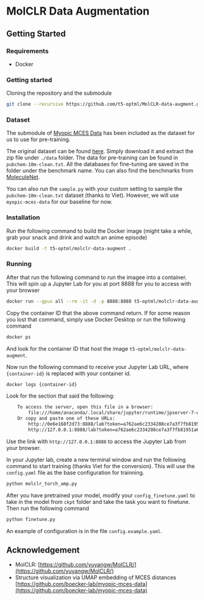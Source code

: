 # MolCLR Data Augmentation

## Getting Started

### Requirements

- Docker

### Getting started

Cloning the repository and the submodule

```bash
git clone --recursive https://github.com/t5-optml/MolCLR-data-augment.git
```

### Dataset

The submodule of [Myopic MCES Data](https://github.com/boecker-lab/myopic-mces-data) has been included as the dataset for us to use for pre-training.

The original dataset can be found [here](https://drive.google.com/file/d/1aDtN6Qqddwwn2x612kWz9g0xQcuAtzDE/view?usp=sharing). Simply download it and extract the zip file under `./data` folder. The data for pre-training can be found in `pubchem-10m-clean.txt`. All the databases for fine-tuning are saved in the folder under the benchmark name. You can also find the benchmarks from [MoleculeNet](https://moleculenet.org/).

You can also run the `sample.py` with your custom setting to sample the `pubchem-10m-clean.txt` dataset (thanks to Viet). However, we will use `myopic-mces-data` for our baseline for now.

### Installation

Run the following command to build the Docker image (might take a while, grab your snack and drink and watch an anime episode)

```bash
docker build -t t5-optml/molclr-data-augment .
```

### Running

After that run the following command to run the imagee into a container. This will spin up a Jupyter Lab for you at port 8888 for you to access with your browser

```bash
docker run --gpus all --rm -it -d -p 8888:8888 t5-optml/molclr-data-augment
```

Copy the container ID that the above command return. If for some reason you lost that command, simply use Docker Desktop or run the following command

```bash
docker ps
```

And look for the container ID that host the image `t5-optml/molclr-data-augment`.

Now run the following command to receive your Jupyter Lab URL, where `{container-id}` is replaced with your container id.

```bash
docker logs {container-id}
```

Look for the section that said the following:

```bash
    To access the server, open this file in a browser:
        file:///home/anaconda/.local/share/jupyter/runtime/jpserver-7-open.html
    Or copy and paste one of these URLs:
        http://0e6e168f2d73:8888/lab?token=a762ae6c2334208ce7a3f7fb81951a628382ea9a8681b20d
        http://127.0.0.1:8888/lab?token=a762ae6c2334208ce7a3f7fb81951a628382ea9a8681b20d
```

Use the link with `http://127.0.0.1:8888` to access the Jupyter Lab from your browser.

In your Jupyter lab, create a new terminal window and run the following command to start training (thanks Viet for the conversion). This will use the `config.yaml` file as the base configuration for trainning.

```bash
python molclr_torch_amp.py
```

After you have pretrained your model, modify your `config_finetune.yaml` to take in the model from `ckpt` folder and take the task you want to finetune. Then run the following command

```bash
python finetune.py
```

An example of configuration is in the file `config.example.yaml`.

## Acknowledgement

- MolCLR: [https://github.com/yuyangw/MolCLR/](https://github.com/yuyangw/MolCLR/)
- Structure visualization via UMAP embedding of MCES distances [https://github.com/boecker-lab/myopic-mces-data](https://github.com/boecker-lab/myopic-mces-data)
